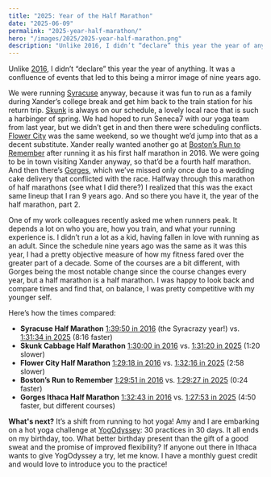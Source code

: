 ```yaml
---
title: "2025: Year of the Half Marathon"
date: "2025-06-09"
permalink: "2025-year-half-marathon/"
hero: "/images/2025/2025-year-half-marathon.png"
description: "Unlike 2016, I didn’t “declare” this year the year of anything. It was a confluence of events that led to this being a mirror image of nine years ago. "
---
```


Unlike [2016](/2016-year-half-marathon), I didn’t “declare” this year the year of anything. It was a confluence of events that led to this being a mirror image of nine years ago.

We were running [Syracuse](/syracuse-half-marathon-2025/) anyway, because it was fun to run as a family during Xander’s college break and get him back to the train station for his return trip. [Skunk](/skunk-cabbage-half-marathon-2025/) is always on our schedule, a lovely local race that is such a harbinger of spring. We had hoped to run Seneca7 with our yoga team from last year, but we didn’t get in and then there were scheduling conflicts. [Flower City](/flower-city-half-marathon-2025/) was the same weekend, so we thought we’d jump into that as a decent substitute. Xander really wanted another go at [Boston’s Run to Remember](/bostons-run-to-remember-2025/) after running it as his first half marathon in 2016. We were going to be in town visiting Xander anyway, so that’d be a fourth half marathon. And then there’s [Gorges](/gorges-ithaca-half-marathon-2025/), which we’ve missed only once due to a wedding cake delivery that conflicted with the race. Halfway through this marathon of half marathons (see what I did there?) I realized that this was the exact same lineup that I ran 9 years ago. And so there you have it, the year of the half marathon, part 2.

One of my work colleagues recently asked me when runners peak. It depends a lot on who you are, how you train, and what your running experience is. I didn’t run a lot as a kid, having fallen in love with running as an adult. Since the schedule nine years ago was the same as it was this year, I had a pretty objective measure of how my fitness fared over the greater part of a decade. Some of the courses are a bit different, with Gorges being the most notable change since the course changes every year, but a half marathon is a half marathon. I was happy to look back and compare times and find that, on balance, I was pretty competitive with my younger self.

Here’s how the times compared:

- **Syracuse Half Marathon**
  [1:39:50 in 2016](/syracuse-half-marathon-2016/) (the Syracrazy year!) vs. [1:31:34 in 2025](/syracuse-half-marathon-2025/) (8:16 faster)
- **Skunk Cabbage Half Marathon**
  [1:30:00 in 2016](/skunk-cabbage-half-marathon-2016/) vs. [1:31:20 in 2025](/skunk-cabbage-half-marathon-2025/) (1:20 slower)
- **Flower City Half Marathon**
  [1:29:18 in 2016](/flower-city-half-marathon-2016/) vs. [1:32:16 in 2025](/flower-city-half-marathon-2025/) (2:58 slower)
- **Boston’s Run to Remember**
  [1:29:51 in 2016](/bostons-run-to-remember-2016/) vs. [1:29:27 in 2025](/bostons-run-to-remember-2025/) (0:24 faster)
- **Gorges Ithaca Half Marathon**
  [1:32:43 in 2016](/gorges-ithaca-half-marathon-2016/) vs. [1:27:53 in 2025](/gorges-ithaca-half-marathon-2025/) (4:50 faster, but different courses)

**What's next?** It’s a shift from running to hot yoga! Amy and I are embarking on a hot yoga challenge at [YogOdyssey](https://www.yogodyssey.com/): 30 practices in 30 days. It all ends on my birthday, too. What better birthday present than the gift of a good sweat and the promise of improved flexibility? If anyone out there in Ithaca wants to give YogOdyssey a try, let me know. I have a monthly guest credit and would love to introduce you to the practice!
